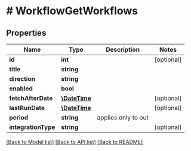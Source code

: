 # # WorkflowGetWorkflows

## Properties

Name | Type | Description | Notes
------------ | ------------- | ------------- | -------------
**id** | **int** |  | [optional] 
**title** | **string** |  | 
**direction** | **string** |  | 
**enabled** | **bool** |  | 
**fetchAfterDate** | [**\DateTime**](\DateTime.md) |  | [optional] 
**lastRunDate** | [**\DateTime**](\DateTime.md) |  | [optional] 
**period** | **string** | applies only to out | 
**integrationType** | **string** |  | [optional] 

[[Back to Model list]](../../README.md#documentation-for-models) [[Back to API list]](../../README.md#documentation-for-api-endpoints) [[Back to README]](../../README.md)


